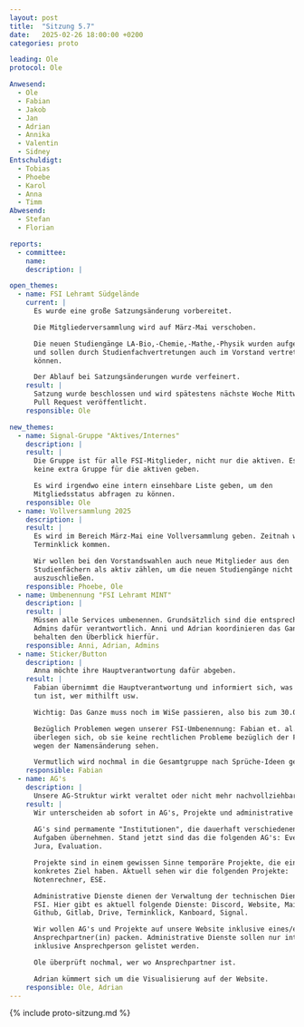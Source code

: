 ```yaml
---
layout: post
title:  "Sitzung 5.7"
date:   2025-02-26 18:00:00 +0200
categories: proto

leading: Ole
protocol: Ole

Anwesend:
  - Ole
  - Fabian
  - Jakob
  - Jan
  - Adrian
  - Annika
  - Valentin
  - Sidney
Entschuldigt:
  - Tobias
  - Phoebe
  - Karol
  - Anna
  - Timm
Abwesend:
  - Stefan
  - Florian

reports:
  - committee:
    name:
    description: |

open_themes:
  - name: FSI Lehramt Südgelände
    current: |
      Es wurde eine große Satzungsänderung vorbereitet.

      Die Mitgliederversammlung wird auf März-Mai verschoben.

      Die neuen Studiengänge LA-Bio,-Chemie,-Mathe,-Physik wurden aufgenommen
      und sollen durch Studienfachvertretungen auch im Vorstand vertreten werden
      können.

      Der Ablauf bei Satzungsänderungen wurde verfeinert.
    result: |
      Satzung wurde beschlossen und wird spätestens nächste Woche Mittwoch via
      Pull Request veröffentlicht.
    responsible: Ole

new_themes:
  - name: Signal-Gruppe "Aktives/Internes"
    description: |
    result: |
      Die Gruppe ist für alle FSI-Mitglieder, nicht nur die aktiven. Es wird
      keine extra Gruppe für die aktiven geben.

      Es wird irgendwo eine intern einsehbare Liste geben, um den
      Mitgliedsstatus abfragen zu können.
    responsible: Ole
  - name: Vollversammlung 2025
    description: |
    result: |
      Es wird im Bereich März-Mai eine Vollversammlung geben. Zeitnah wird ein
      Terminklick kommen.

      Wir wollen bei den Vorstandswahlen auch neue Mitglieder aus den
      Studienfächern als aktiv zählen, um die neuen Studiengänge nicht am Anfang
      auszuschließen.
    responsible: Phoebe, Ole
  - name: Umbenennung "FSI Lehramt MINT"
    description: |
    result: |
      Müssen alle Services umbenennen. Grundsätzlich sind die entsprechenden
      Admins dafür verantwortlich. Anni und Adrian koordinieren das Ganze und
      behalten den Überblick hierfür.
    responsible: Anni, Adrian, Admins
  - name: Sticker/Button
    description: |
      Anna möchte ihre Hauptverantwortung dafür abgeben.
    result: |
      Fabian übernimmt die Hauptverantwortung und informiert sich, was noch zu
      tun ist, wer mithilft usw.

      Wichtig: Das Ganze muss noch im WiSe passieren, also bis zum 30.03.2025

      Bezüglich Problemen wegen unserer FSI-Umbenennung: Fabian et. al.
      überlegen sich, ob sie keine rechtlichen Probleme bezüglich der Förderung
      wegen der Namensänderung sehen.

      Vermutlich wird nochmal in die Gesamtgruppe nach Sprüche-Ideen gefragt.
    responsible: Fabian
  - name: AG's
    description: |
      Unsere AG-Struktur wirkt veraltet oder nicht mehr nachvollziehbar.
    result: |
      Wir unterscheiden ab sofort in AG's, Projekte und administrative Dienste.
      
      AG's sind permamente "Institutionen", die dauerhaft verschiedenene
      Aufgaben übernehmen. Stand jetzt sind das die folgenden AG's: Events,
      Jura, Evaluation.

      Projekte sind in einem gewissen Sinne temporäre Projekte, die ein
      konkretes Ziel haben. Aktuell sehen wir die folgenden Projekte:
      Notenrechner, ESE.

      Administrative Dienste dienen der Verwaltung der technischen Dienste der
      FSI. Hier gibt es aktuell folgende Dienste: Discord, Website, Mails,
      Github, Gitlab, Drive, Terminklick, Kanboard, Signal.

      Wir wollen AG's und Projekte auf unsere Website inklusive eines/einer
      Ansprechpartner(in) packen. Administrative Dienste sollen nur intern
      inklusive Ansprechperson gelistet werden.

      Ole überprüft nochmal, wer wo Ansprechpartner ist.

      Adrian kümmert sich um die Visualisierung auf der Website.
    responsible: Ole, Adrian
---
```

{% include proto-sitzung.md %}
